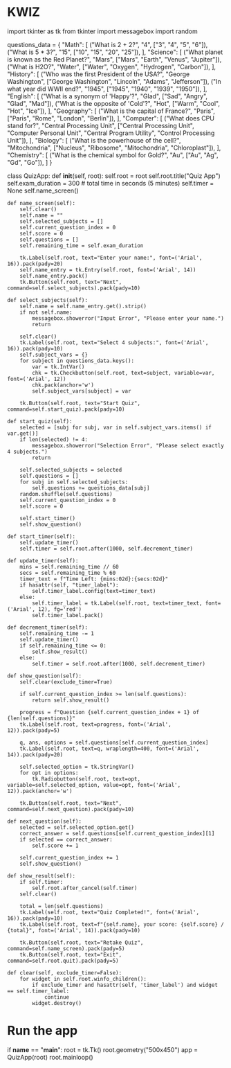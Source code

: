 # KWIZ
import tkinter as tk
from tkinter import messagebox
import random

questions_data = {
    "Math": [
        ("What is 2 + 2?", "4", ["3", "4", "5", "6"]),
        ("What is 5 * 3?", "15", ["10", "15", "20", "25"]),
    ],
    "Science": [
        ("What planet is known as the Red Planet?", "Mars", ["Mars", "Earth", "Venus", "Jupiter"]),
        ("What is H2O?", "Water", ["Water", "Oxygen", "Hydrogen", "Carbon"]),
    ],
    "History": [
        ("Who was the first President of the USA?", "George Washington", ["George Washington", "Lincoln", "Adams", "Jefferson"]),
        ("In what year did WWII end?", "1945", ["1945", "1940", "1939", "1950"]),
    ],
    "English": [
        ("What is a synonym of 'Happy'?", "Glad", ["Sad", "Angry", "Glad", "Mad"]),
        ("What is the opposite of 'Cold'?", "Hot", ["Warm", "Cool", "Hot", "Ice"]),
    ],
    "Geography": [
        ("What is the capital of France?", "Paris", ["Paris", "Rome", "London", "Berlin"]),
    ],
    "Computer": [
        ("What does CPU stand for?", "Central Processing Unit", ["Central Processing Unit", "Computer Personal Unit", "Central Program Utility", "Control Processing Unit"]),
    ],
    "Biology": [
        ("What is the powerhouse of the cell?", "Mitochondria", ["Nucleus", "Ribosome", "Mitochondria", "Chloroplast"]),
    ],
    "Chemistry": [
        ("What is the chemical symbol for Gold?", "Au", ["Au", "Ag", "Gd", "Go"]),
    ]
}

class QuizApp:
    def __init__(self, root):
        self.root = root
        self.root.title("Quiz App")
        self.exam_duration = 300  # total time in seconds (5 minutes)
        self.timer = None
        self.name_screen()

    def name_screen(self):
        self.clear()
        self.name = ""
        self.selected_subjects = []
        self.current_question_index = 0
        self.score = 0
        self.questions = []
        self.remaining_time = self.exam_duration

        tk.Label(self.root, text="Enter your name:", font=('Arial', 16)).pack(pady=20)
        self.name_entry = tk.Entry(self.root, font=('Arial', 14))
        self.name_entry.pack()
        tk.Button(self.root, text="Next", command=self.select_subjects).pack(pady=10)

    def select_subjects(self):
        self.name = self.name_entry.get().strip()
        if not self.name:
            messagebox.showerror("Input Error", "Please enter your name.")
            return

        self.clear()
        tk.Label(self.root, text="Select 4 subjects:", font=('Arial', 16)).pack(pady=10)
        self.subject_vars = {}
        for subject in questions_data.keys():
            var = tk.IntVar()
            chk = tk.Checkbutton(self.root, text=subject, variable=var, font=('Arial', 12))
            chk.pack(anchor='w')
            self.subject_vars[subject] = var

        tk.Button(self.root, text="Start Quiz", command=self.start_quiz).pack(pady=10)

    def start_quiz(self):
        selected = [subj for subj, var in self.subject_vars.items() if var.get()]
        if len(selected) != 4:
            messagebox.showerror("Selection Error", "Please select exactly 4 subjects.")
            return

        self.selected_subjects = selected
        self.questions = []
        for subj in self.selected_subjects:
            self.questions += questions_data[subj]
        random.shuffle(self.questions)
        self.current_question_index = 0
        self.score = 0

        self.start_timer()
        self.show_question()

    def start_timer(self):
        self.update_timer()
        self.timer = self.root.after(1000, self.decrement_timer)

    def update_timer(self):
        mins = self.remaining_time // 60
        secs = self.remaining_time % 60
        timer_text = f"Time Left: {mins:02d}:{secs:02d}"
        if hasattr(self, "timer_label"):
            self.timer_label.config(text=timer_text)
        else:
            self.timer_label = tk.Label(self.root, text=timer_text, font=('Arial', 12), fg='red')
            self.timer_label.pack()

    def decrement_timer(self):
        self.remaining_time -= 1
        self.update_timer()
        if self.remaining_time <= 0:
            self.show_result()
        else:
            self.timer = self.root.after(1000, self.decrement_timer)

    def show_question(self):
        self.clear(exclude_timer=True)

        if self.current_question_index >= len(self.questions):
            return self.show_result()

        progress = f"Question {self.current_question_index + 1} of {len(self.questions)}"
        tk.Label(self.root, text=progress, font=('Arial', 12)).pack(pady=5)

        q, ans, options = self.questions[self.current_question_index]
        tk.Label(self.root, text=q, wraplength=400, font=('Arial', 14)).pack(pady=20)

        self.selected_option = tk.StringVar()
        for opt in options:
            tk.Radiobutton(self.root, text=opt, variable=self.selected_option, value=opt, font=('Arial', 12)).pack(anchor='w')

        tk.Button(self.root, text="Next", command=self.next_question).pack(pady=10)

    def next_question(self):
        selected = self.selected_option.get()
        correct_answer = self.questions[self.current_question_index][1]
        if selected == correct_answer:
            self.score += 1

        self.current_question_index += 1
        self.show_question()

    def show_result(self):
        if self.timer:
            self.root.after_cancel(self.timer)
        self.clear()

        total = len(self.questions)
        tk.Label(self.root, text="Quiz Completed!", font=('Arial', 16)).pack(pady=10)
        tk.Label(self.root, text=f"{self.name}, your score: {self.score} / {total}", font=('Arial', 14)).pack(pady=10)

        tk.Button(self.root, text="Retake Quiz", command=self.name_screen).pack(pady=5)
        tk.Button(self.root, text="Exit", command=self.root.quit).pack(pady=5)

    def clear(self, exclude_timer=False):
        for widget in self.root.winfo_children():
            if exclude_timer and hasattr(self, 'timer_label') and widget == self.timer_label:
                continue
            widget.destroy()

# Run the app
if __name__ == "__main__":
    root = tk.Tk()
    root.geometry("500x450")
    app = QuizApp(root)
    root.mainloop()
